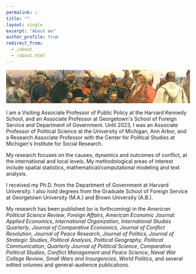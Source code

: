 ```yaml
---
permalink: /
title: ""
layout: single
excerpt: "About me"
author_profile: true
redirect_from: 
  - /about
  - /about.html
---
```


<!-- Google tag (gtag.js) -->
<script async src="https://www.googletagmanager.com/gtag/js?id=G-VSM97RVTRT"></script>
<script>
  window.dataLayer = window.dataLayer || [];
  function gtag(){dataLayer.push(arguments);}
  gtag('js', new Date());

  gtag('config', 'G-VSM97RVTRT');
</script>

![Banner](../images/repin_cossacks_crop.jpg "Repin")

I am a Visiting Associate Professor of Public Policy at the Harvard Kennedy School, and an Associate Professor at Georgetown's School of Foreign Service and Department of Government. Until 2023, I was an Associate Professor of Political Science at the University of Michigan, Ann Arbor, and a Research Associate Professor with the Center for Political Studies at Michigan's Institute for Social Research. 

My research focuses on the causes, dynamics and outcomes of conflict, at the international and local levels. My methodological areas of interest include spatial statistics, mathematical/computational modeling and text analysis.

I received my Ph.D. from the Department of Government at Harvard University. I also hold degrees from the Graduate School of Foreign Service at Georgetown University (M.A.) and Brown University (A.B.). 

My research has been published (or is forthcoming) in the *American Political Science Review*, *Foreign Affairs*, *American Economic Journal: Applied Economics*, *International Organization*, *International Studies Quarterly*, *Journal of Comparative Economics*, *Journal of Conflict Resolution*, *Journal of Peace Research*, *Journal of Politics*, *Journal of Strategic Studies*, *Political Analysis*, *Political Geography*, *Political Communication*, *Quarterly Journal of Political Science*, *Comparative Political Studies*, *Conflict Management and Peace Science*, *Naval War College Review*, *Small Wars and Insurgencies*, *World Politics*, and several edited volumes and general-audience publications.
